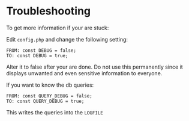 # Troubleshooting

To get more information if your are stuck:

Edit `config.php` and change the following setting:

```
FROM: const DEBUG = false;
TO: const DEBUG = true;
```

Alter it to false after your are done. Do not use this permanently since it displays unwanted and even
sensitive information to everyone.

If you want to know the db queries:

```
FROM: const QUERY_DEBUG = false;
TO: const QUERY_DEBUG = true;
```

This writes the queries into the `LOGFILE`
